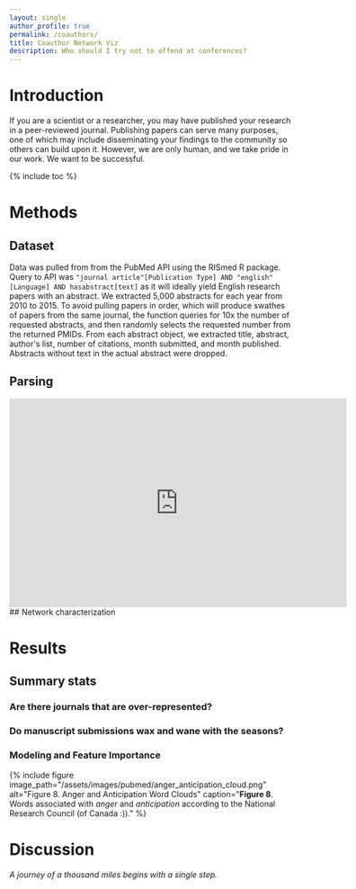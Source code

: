 ```yaml
---
layout: single
author_profile: true
permalink: /coauthors/
title: Coauthor Network Viz
description: Who should I try not to offend at conferences?
---
```


# Introduction

If you are a scientist or a researcher, you may have published your research in a peer-reviewed journal. Publishing papers can serve many purposes, one of which may include disseminating your findings to the community so others can build upon it. However, we are only human, and we take pride in our work. We want to be successful.

{% include toc %}

# Methods
## Dataset 
Data was pulled from from the PubMed API using the RISmed R package. Query to API was `"journal article"[Publication Type] AND "english"[Language] AND hasabstract[text]` as it will ideally yield English research papers with an abstract. We extracted 5,000 abstracts for each year from 2010 to 2015. To avoid pulling papers in order, which will produce swathes of papers from the same journal, the function queries for 10x the number of requested abstracts, and then randomly selects the requested number from the returned PMIDs. From each abstract object, we extracted title, abstract, author's list, number of citations, month submitted, and month published. Abstracts without text in the actual abstract were dropped.

## Parsing 
<iframe width="600" height="371" seamless frameborder="0" scrolling="no" src="https://docs.google.com/spreadsheets/d/e/2PACX-1vRvszMJ05uAPvGILSyfMU-bORpcadUyCzg1PKEdtdEWhXgx3XpFLHl5k3LpRWyuiBBAo3M0zG5z203-/pubchart?oid=170923216&amp;format=interactive"></iframe>
## Network characterization

# Results
## Summary stats

### Are there journals that are over-represented?

### Do manuscript submissions wax and wane with the seasons? 

### Modeling and Feature Importance



{% include figure image_path="/assets/images/pubmed/anger_anticipation_cloud.png" alt="Figure 8. Anger and Anticipation Word Clouds" caption="**Figure 8**. Words associated with *anger* and *anticipation* according to the National Research Council (of Canada :))." %}


# Discussion


*A journey of a thousand miles begins with a single step.*  